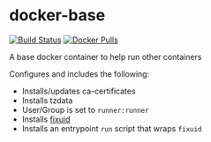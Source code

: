 # docker-base
[![Build Status](https://img.shields.io/circleci/build/github/gesquive/docker-base?style=flat-square)](https://circleci.com/gh/gesquive/docker-base)
[![Docker Pulls](https://img.shields.io/docker/pulls/gesquive/docker-base?style=flat-square)](https://hub.docker.com/r/gesquive/docker-base)

A base docker container to help run other containers

Configures and includes the following:

 - Installs/updates ca-certificates
 - Installs tzdata
 - User/Group is set to `runner:runner`
 - Installs [fixuid](https://github.com/boxboat/fixuid)
 - Installs an entrypoint `run` script that wraps `fixuid`

